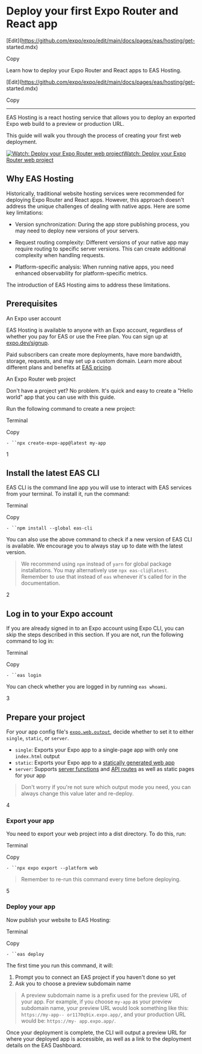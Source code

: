 # Deploy your first Expo Router and React app

[Edit](https://github.com/expo/expo/edit/main/docs/pages/eas/hosting/get-
started.mdx)

Copy

Learn how to deploy your Expo Router and React apps to EAS Hosting.

[Edit](https://github.com/expo/expo/edit/main/docs/pages/eas/hosting/get-
started.mdx)

Copy

* * *

EAS Hosting is a react hosting service that allows you to deploy an exported
Expo web build to a preview or production URL.

This guide will walk you through the process of creating your first web
deployment.

[![Watch: Deploy your Expo Router web
project](https://i3.ytimg.com/vi/NaKsfWciJLo/maxresdefault.jpg)Watch: Deploy
your Expo Router web project](https://www.youtube.com/watch?v=NaKsfWciJLo)

## Why EAS Hosting

Historically, traditional website hosting services were recommended for
deploying Expo Router and React apps. However, this approach doesn't address
the unique challenges of dealing with native apps. Here are some key
limitations:

  * Version synchronization: During the app store publishing process, you may need to deploy new versions of your servers.

  * Request routing complexity: Different versions of your native app may require routing to specific server versions. This can create additional complexity when handling requests.

  * Platform-specific analysis: When running native apps, you need enhanced observability for platform-specific metrics.

The introduction of EAS Hosting aims to address these limitations.

## Prerequisites

An Expo user account

EAS Hosting is available to anyone with an Expo account, regardless of whether
you pay for EAS or use the Free plan. You can sign up at
[expo.dev/signup](https://expo.dev/signup).

Paid subscribers can create more deployments, have more bandwidth, storage,
requests, and may set up a custom domain. Learn more about different plans and
benefits at [EAS pricing](https://expo.dev/pricing#host).

An Expo Router web project

Don't have a project yet? No problem. It's quick and easy to create a "Hello
world" app that you can use with this guide.

Run the following command to create a new project:

Terminal

Copy

`- ``npx create-expo-app@latest my-app`

1

## Install the latest EAS CLI

EAS CLI is the command line app you will use to interact with EAS services
from your terminal. To install it, run the command:

Terminal

Copy

`- ``npm install --global eas-cli`

You can also use the above command to check if a new version of EAS CLI is
available. We encourage you to always stay up to date with the latest version.

> We recommend using `npm` instead of `yarn` for global package installations.
> You may alternatively use `npx eas-cli@latest`. Remember to use that instead
> of `eas` whenever it's called for in the documentation.

2

## Log in to your Expo account

If you are already signed in to an Expo account using Expo CLI, you can skip
the steps described in this section. If you are not, run the following command
to log in:

Terminal

Copy

`- ``eas login`

You can check whether you are logged in by running `eas whoami`.

3

## Prepare your project

For your app config file's
[`expo.web.output`](/versions/latest/config/app#output), decide whether to set
it to either `single`, `static`, or `server`.

  * `single`: Exports your Expo app to a single-page app with only one `index.html` output
  * `static`: Exports your Expo app to a [statically generated web app](/router/reference/static-rendering)
  * `server`: Supports [server functions](/guides/server-components#react-server-functions) and [API routes](/router/reference/api-routes) as well as static pages for your app

> Don't worry if you're not sure which output mode you need, you can always
> change this value later and re-deploy.

4

### Export your app

You need to export your web project into a dist directory. To do this, run:

Terminal

Copy

`- ``npx expo export --platform web`

> Remember to re-run this command every time before deploying.

5

### Deploy your app

Now publish your website to EAS Hosting:

Terminal

Copy

`- ``eas deploy`

The first time you run this command, it will:

  1. Prompt you to connect an EAS project if you haven't done so yet
  2. Ask you to choose a preview subdomain name

> A preview subdomain name is a prefix used for the preview URL of your app.
> For example, if you choose `my-app` as your preview subdomain name, your
> preview URL would look something like this: `https://my-app--
> or1170q9ix.expo.app/`, and your production URL would be: `https://my-
> app.expo.app/`.

Once your deployment is complete, the CLI will output a preview URL for where
your deployed app is accessible, as well as a link to the deployment details
on the EAS Dashboard.

